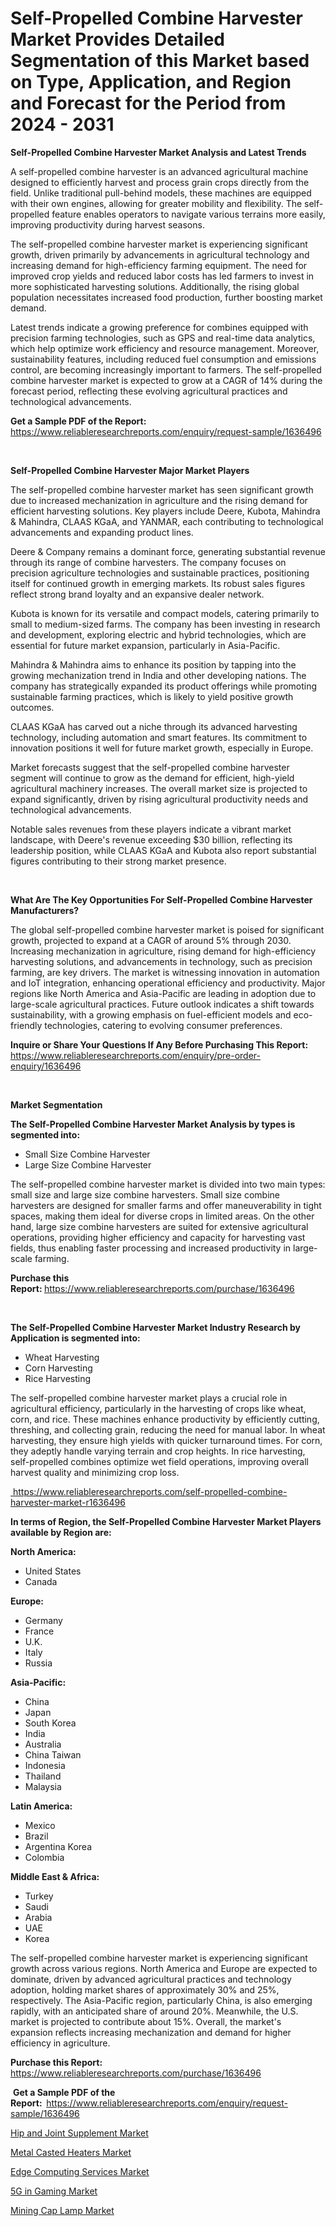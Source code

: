 <p><h1>Self-Propelled Combine Harvester Market Provides Detailed Segmentation of this Market based on Type, Application, and Region and Forecast for the Period from 2024 - 2031</h1></p><p><strong>Self-Propelled Combine Harvester Market Analysis and Latest Trends</strong></p>
<p><p>A self-propelled combine harvester is an advanced agricultural machine designed to efficiently harvest and process grain crops directly from the field. Unlike traditional pull-behind models, these machines are equipped with their own engines, allowing for greater mobility and flexibility. The self-propelled feature enables operators to navigate various terrains more easily, improving productivity during harvest seasons.</p><p>The self-propelled combine harvester market is experiencing significant growth, driven primarily by advancements in agricultural technology and increasing demand for high-efficiency farming equipment. The need for improved crop yields and reduced labor costs has led farmers to invest in more sophisticated harvesting solutions. Additionally, the rising global population necessitates increased food production, further boosting market demand.</p><p>Latest trends indicate a growing preference for combines equipped with precision farming technologies, such as GPS and real-time data analytics, which help optimize work efficiency and resource management. Moreover, sustainability features, including reduced fuel consumption and emissions control, are becoming increasingly important to farmers. The self-propelled combine harvester market is expected to grow at a CAGR of 14% during the forecast period, reflecting these evolving agricultural practices and technological advancements.</p></p>
<p><strong>Get a Sample PDF of the Report:&nbsp;</strong> <a href="https://www.reliableresearchreports.com/enquiry/request-sample/1636496">https://www.reliableresearchreports.com/enquiry/request-sample/1636496</a></p>
<p>&nbsp;</p>
<p><strong>Self-Propelled Combine Harvester Major Market Players</strong></p>
<p><p>The self-propelled combine harvester market has seen significant growth due to increased mechanization in agriculture and the rising demand for efficient harvesting solutions. Key players include Deere, Kubota, Mahindra & Mahindra, CLAAS KGaA, and YANMAR, each contributing to technological advancements and expanding product lines.</p><p>Deere & Company remains a dominant force, generating substantial revenue through its range of combine harvesters. The company focuses on precision agriculture technologies and sustainable practices, positioning itself for continued growth in emerging markets. Its robust sales figures reflect strong brand loyalty and an expansive dealer network.</p><p>Kubota is known for its versatile and compact models, catering primarily to small to medium-sized farms. The company has been investing in research and development, exploring electric and hybrid technologies, which are essential for future market expansion, particularly in Asia-Pacific.</p><p>Mahindra & Mahindra aims to enhance its position by tapping into the growing mechanization trend in India and other developing nations. The company has strategically expanded its product offerings while promoting sustainable farming practices, which is likely to yield positive growth outcomes.</p><p>CLAAS KGaA has carved out a niche through its advanced harvesting technology, including automation and smart features. Its commitment to innovation positions it well for future market growth, especially in Europe.</p><p>Market forecasts suggest that the self-propelled combine harvester segment will continue to grow as the demand for efficient, high-yield agricultural machinery increases. The overall market size is projected to expand significantly, driven by rising agricultural productivity needs and technological advancements.</p><p>Notable sales revenues from these players indicate a vibrant market landscape, with Deere's revenue exceeding $30 billion, reflecting its leadership position, while CLAAS KGaA and Kubota also report substantial figures contributing to their strong market presence.</p></p>
<p>&nbsp;</p>
<p><strong>What Are The Key Opportunities For Self-Propelled Combine Harvester Manufacturers?</strong></p>
<p><p>The global self-propelled combine harvester market is poised for significant growth, projected to expand at a CAGR of around 5% through 2030. Increasing mechanization in agriculture, rising demand for high-efficiency harvesting solutions, and advancements in technology, such as precision farming, are key drivers. The market is witnessing innovation in automation and IoT integration, enhancing operational efficiency and productivity. Major regions like North America and Asia-Pacific are leading in adoption due to large-scale agricultural practices. Future outlook indicates a shift towards sustainability, with a growing emphasis on fuel-efficient models and eco-friendly technologies, catering to evolving consumer preferences.</p></p>
<p><strong>Inquire or Share Your Questions If Any Before Purchasing This Report:</strong> <a href="https://www.reliableresearchreports.com/enquiry/pre-order-enquiry/1636496">https://www.reliableresearchreports.com/enquiry/pre-order-enquiry/1636496</a></p>
<p>&nbsp;</p>
<p><strong>Market Segmentation</strong></p>
<p><strong>The Self-Propelled Combine Harvester Market Analysis by types is segmented into:</strong></p>
<p><ul><li>Small Size Combine Harvester</li><li>Large Size Combine Harvester</li></ul></p>
<p><p>The self-propelled combine harvester market is divided into two main types: small size and large size combine harvesters. Small size combine harvesters are designed for smaller farms and offer maneuverability in tight spaces, making them ideal for diverse crops in limited areas. On the other hand, large size combine harvesters are suited for extensive agricultural operations, providing higher efficiency and capacity for harvesting vast fields, thus enabling faster processing and increased productivity in large-scale farming.</p></p>
<p><strong>Purchase this Report:&nbsp;</strong><a href="https://www.reliableresearchreports.com/purchase/1636496">https://www.reliableresearchreports.com/purchase/1636496</a></p>
<p>&nbsp;</p>
<p><strong>The Self-Propelled Combine Harvester Market Industry Research by Application is segmented into:</strong></p>
<p><ul><li>Wheat Harvesting</li><li>Corn Harvesting</li><li>Rice Harvesting</li></ul></p>
<p><p>The self-propelled combine harvester market plays a crucial role in agricultural efficiency, particularly in the harvesting of crops like wheat, corn, and rice. These machines enhance productivity by efficiently cutting, threshing, and collecting grain, reducing the need for manual labor. In wheat harvesting, they ensure high yields with quicker turnaround times. For corn, they adeptly handle varying terrain and crop heights. In rice harvesting, self-propelled combines optimize wet field operations, improving overall harvest quality and minimizing crop loss.</p></p>
<p><a href="https://www.reliableresearchreports.com/self-propelled-combine-harvester-market-r1636496">&nbsp;https://www.reliableresearchreports.com/self-propelled-combine-harvester-market-r1636496</a></p>
<p><strong>In terms of Region, the Self-Propelled Combine Harvester Market Players available by Region are:</strong></p>
<p>
    <p> <strong> North America: </strong>
        <ul>
            <li>United States</li>
            <li>Canada</li>
        </ul>
        </p> 
    <p> <strong> Europe: </strong>
        <ul>
            <li>Germany</li>
            <li>France</li>
            <li>U.K.</li>
            <li>Italy</li>
            <li>Russia</li>
        </ul>
        </p> 
    <p> <strong> Asia-Pacific: </strong>
        <ul>
            <li>China</li>
            <li>Japan</li>
            <li>South Korea</li>
            <li>India</li>
            <li>Australia</li>
            <li>China Taiwan</li>
            <li>Indonesia</li>
            <li>Thailand</li>
            <li>Malaysia</li>
        </ul>
        </p> 
    <p> <strong> Latin America: </strong>
        <ul>
            <li>Mexico</li>
            <li>Brazil</li>
            <li>Argentina Korea</li>
            <li>Colombia</li>
        </ul>
        </p> 
    <p> <strong> Middle East & Africa: </strong>
        <ul>
            <li>Turkey</li>
            <li>Saudi</li>
            <li>Arabia</li>
            <li>UAE</li>
            <li>Korea</li>
        </ul>
    </p>
    </p>
<p><p>The self-propelled combine harvester market is experiencing significant growth across various regions. North America and Europe are expected to dominate, driven by advanced agricultural practices and technology adoption, holding market shares of approximately 30% and 25%, respectively. The Asia-Pacific region, particularly China, is also emerging rapidly, with an anticipated share of around 20%. Meanwhile, the U.S. market is projected to contribute about 15%. Overall, the market's expansion reflects increasing mechanization and demand for higher efficiency in agriculture.</p></p>
<p><strong>Purchase this Report: </strong><a href="https://www.reliableresearchreports.com/purchase/1636496">https://www.reliableresearchreports.com/purchase/1636496</a></p>
<p>&nbsp;<strong>Get a Sample PDF of the Report:&nbsp;&nbsp;</strong><a href="https://www.reliableresearchreports.com/enquiry/request-sample/1636496">https://www.reliableresearchreports.com/enquiry/request-sample/1636496</a></p>
<p><strong></strong></p>
<p><p><a href="https://issuu.com/reportprime-2/docs/hip-and-joint-supplement-market-siz_2067dbc5a321c0">Hip and Joint Supplement Market</a></p><p><a href="https://medium.com/@camron674/metal-casted-heaters-market-trends-and-strategic-market-insights-2024-2031-3ce4e7fc5774">Metal Casted Heaters Market</a></p><p><a href="https://www.linkedin.com/pulse/global-edge-computing-services-market-sector2024-2031-i06fe">Edge Computing Services Market</a></p><p><a href="https://www.linkedin.com/pulse/5g-gaming-market-global-insights-sales-trends-2024-2031-a2i2e">5G in Gaming Market</a></p><p><a href="https://issuu.com/reportprime-2/docs/mining-cap-lamp-market-size-2030.pp_a621003678741d">Mining Cap Lamp Market</a></p></p>